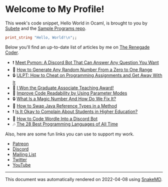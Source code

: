 # Welcome to My Profile!

This week's code snippet, Hello World in Ocaml, is brought to you by [Subete](https://subete.therenegadecoder.com/en/latest/) and the [Sample Programs repo](https://sample-programs.therenegadecoder.com/).

```Ocaml
print_string "Hello, World!\n";;
```

Below you'll find an up-to-date list of articles by me on [The Renegade Coder](https://therenegadecoder.com).

- :exclamation: [Meet Pymon: A Discord Bot That Can Answer Any Question You Want](https://therenegadecoder.com/teach/meet-pymon-a-discord-bot-that-can-answer-any-question-you-want/)
- :gem: [How to Generate Any Random Number From a Zero to One Range](https://therenegadecoder.com/code/how-to-generate-any-random-number-from-a-zero-to-one-range/)
- :lock: [ULPT: How to Cheat on Programming Assignments and Get Away With It](https://therenegadecoder.com/teach/ulpt-how-to-cheat-on-programming-assignments-and-get-away-with-it/)
- :fu: [I Won the Graduate Associate Teaching Award!](https://therenegadecoder.com/teach/i-won-the-graduate-associate-teaching-award/)
- :fu: [Improve Code Readability by Using Parameter Modes](https://therenegadecoder.com/code/improve-code-readability-by-using-parameter-modes/)
- :lock: [What Is a Magic Number And How Do We Fix It?](https://therenegadecoder.com/code/what-is-a-magic-number-and-how-do-we-fix-it/)
- :milky_way: [How to Swap Java Reference Types in a Method](https://therenegadecoder.com/code/how-to-swap-java-reference-types-in-a-method/)
- :exclamation: [Is It Okay to Complain About Students in Higher Education?](https://therenegadecoder.com/teach/is-it-okay-to-complain-about-students-in-higher-education/)
- :seedling: [How to Code Wordle Into a Discord Bot](https://therenegadecoder.com/code/how-to-code-wordle-into-a-discord-bot/)
- :notes: [The 28 Best Programming Languages of All Time](https://therenegadecoder.com/code/the-28-best-programming-languages-of-all-time/)

Also, here are some fun links you can use to support my work.

- [Patreon](https://www.patreon.com/TheRenegadeCoder)
- [Discord](https://discord.gg/Jhmtj7Z)
- [Mailing List](https://newsletter.therenegadecoder.com/)
- [Twitter](https://twitter.com/RenegadeCoder94)
- [YouTube](https://www.youtube.com/channel/UCpyoVwOqYRlSAEUPEn7P9hw)

---

This document was automatically rendered on 2022-04-08 using [SnakeMD](https://snakemd.therenegadecoder.com).